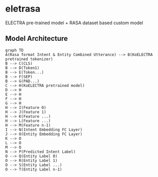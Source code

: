 # eletrasa
ELECTRA pre-trained model + RASA dataset based custom model

## Model Architecture
```mermaid
graph TD
A(Rasa format Intent & Entity Combined Utterance) --> B(KoELECTRA pretrained tokenizer)
B --> C(CLS)
B --> D(Token1)
B --> E(Token...)
B --> F(SEP)
B --> G(PAD...)
C --> H(KoELECTRA pretrained model)
D --> H
E --> H
F --> H
G --> H
H --> I(Feature 0)
H --> J(Feature 1)
H --> K(Feature ...)
H --> L(Feature ...)
H --> M(Feature n-1)
I --> N(Intent Embedding FC Layer)
J --> O(Entity Embedding FC Layer)
K --> O
L --> O
M --> O
N --> P(Predicted Intent Label)
O --> Q(Entity Label 0)
O --> R(Entity Label 1)
O --> S(Entity Label ...)
O --> T(Entity Label n-1)
```
